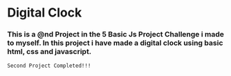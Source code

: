 # Digital Clock
### This is a @nd Project in the 5 Basic Js Project Challenge i made to myself. In this project i have made a digital clock using basic html, css and javascript. 
```
Second Project Completed!!!
```
